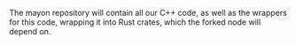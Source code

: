 


The mayon repository will contain all our C++ code, as well as the wrappers for this code, wrapping it into Rust crates, which the forked node will depend on.
